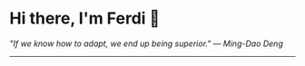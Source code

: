 <h1>Hi there, I'm Ferdi 👋</h1>

<p><em>
  "If we know how to adapt, we end up being superior." — Ming-Dao Deng
</em></p>

---
